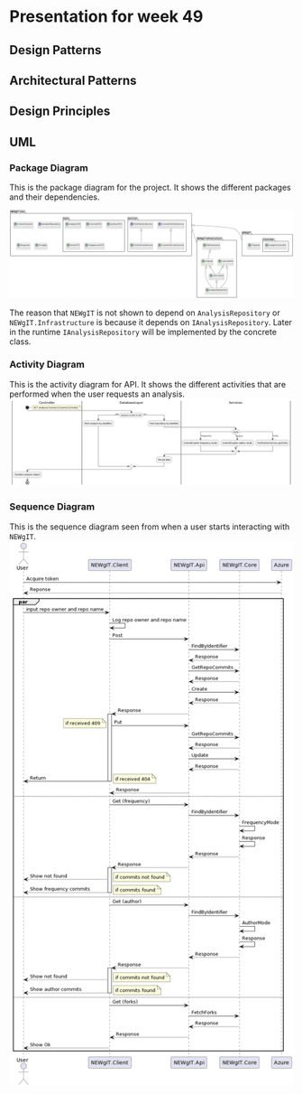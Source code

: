 # Presentation for week 49

## Design Patterns

## Architectural Patterns

## Design Principles

## UML

### Package Diagram

This is the package diagram for the project. It shows the different packages and their dependencies.

![Package Diagram](../images/package_diagram.png)

The reason that `NEWgIT` is not shown to depend on `AnalysisRepository` or `NEWgIT.Infrastructure` is because it depends on `IAnalysisRepository`. Later in the runtime `IAnalysisRepository` will be implemented by the concrete class.

### Activity Diagram

This is the activity diagram for API. It shows the different activities that are performed when the user requests an analysis.
![Activity Diagram](../images/activity_diagram.png)

### Sequence Diagram

This is the sequence diagram seen from when a user starts interacting with `NEWgIT`.
![Sequence Diagram](../images/sequence_diagram.png)
